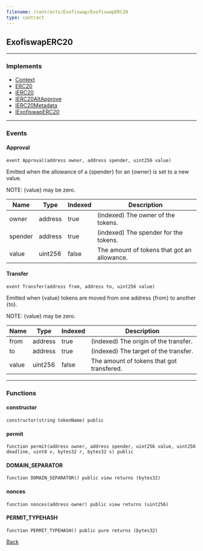 ```yaml
---
filename: /contracts/Exofiswap/ExofiswapERC20
type: contract
---
```


## ExofiswapERC20

***

### Implements

- [Context](/@exoda/contracts/utils/Context)
- [ERC20](/@exoda/contracts/token/ERC20/ERC20)
- [IERC20](/@exoda/contracts/interfaces/token/ERC20/IERC20)
- [IERC20AltApprove](/@exoda/contracts/interfaces/token/ERC20/extensions/IERC20AltApprove)
- [IERC20Metadata](/@exoda/contracts/interfaces/token/ERC20/extensions/IERC20Metadata)
- [IExofiswapERC20](/contracts/Exofiswap/interfaces/IExofiswapERC20)

***

### Events

#### Approval

```solidity
event Approval(address owner, address spender, uint256 value)
```

Emitted when the allowance of a {spender} for an {owner} is set to a new value.

NOTE: {value} may be zero.

| Name | Type | Indexed | Description |
| ---- | ---- | ------- | ----------- |
| owner | address | true | (indexed) The owner of the tokens. |
| spender | address | true | (indexed) The spender for the tokens. |
| value | uint256 | false | The amount of tokens that got an allowance. |

#### Transfer

```solidity
event Transfer(address from, address to, uint256 value)
```

Emitted when {value} tokens are moved from one address {from} to another {to}.

NOTE: {value} may be zero.

| Name | Type | Indexed | Description |
| ---- | ---- | ------- | ----------- |
| from | address | true | (indexed) The origin of the transfer. |
| to | address | true | (indexed) The target of the transfer. |
| value | uint256 | false | The amount of tokens that got transfered. |

***

### Functions

#### constructor

```solidity
constructor(string tokenName) public
```

#### permit

```solidity
function permit(address owner, address spender, uint256 value, uint256 deadline, uint8 v, bytes32 r, bytes32 s) public
```

#### DOMAIN_SEPARATOR

```solidity
function DOMAIN_SEPARATOR() public view returns (bytes32)
```

#### nonces

```solidity
function nonces(address owner) public view returns (uint256)
```

#### PERMIT_TYPEHASH

```solidity
function PERMIT_TYPEHASH() public pure returns (bytes32)
```

[Back](/index)